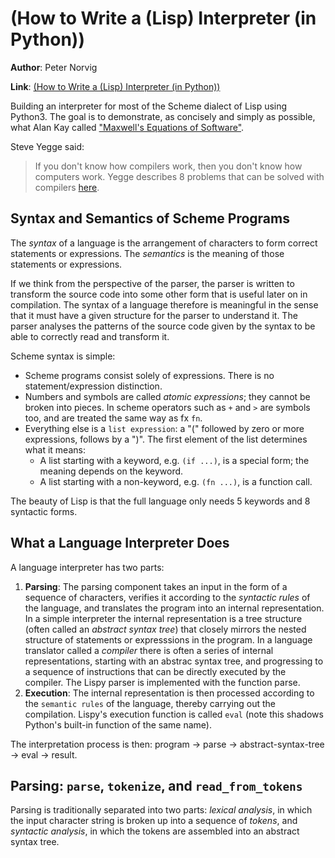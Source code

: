 # (How to Write a (Lisp) Interpreter (in Python))
**Author**: Peter Norvig

**Link**: [(How to Write a (Lisp) Interpreter (in Python))](https://norvig.com/lispy.html)

Building an interpreter for most of the Scheme dialect of Lisp using Python3.
The goal is to demonstrate, as concisely and simply as possible, what Alan Kay called ["Maxwell's Equations of Software"](http://www.righto.com/2008/07/maxwells-equations-of-software-examined.html).

Steve Yegge said:
> If you don't know how compilers work, then you don't know how computers work.
Yegge describes 8 problems that can be solved with compilers [here](http://steve-yegge.blogspot.com/2007/06/rich-programmer-food.html).

## Syntax and Semantics of Scheme Programs
The *syntax* of a language is the arrangement of characters to form correct statements or expressions.
The *semantics* is the meaning of those statements or expressions.

If we think from the perspective of the parser, the parser is written to transform the source code into some other form that is useful later on in compilation.
The syntax of a language therefore is meaningful in the sense that it must have a given structure for the parser to understand it.
The parser analyses the patterns of the source code given by the syntax to be able to correctly read and transform it.

Scheme syntax is simple:
* Scheme programs consist solely of expressions. There is no statement/expression distinction.
* Numbers and symbols are called *atomic expressions*; they cannot be broken into pieces. In scheme operators such as `+` and `>` are symbols too, and are treated the same way as fx `fn`. 
* Everything else is a `list expression`: a "(" followed by zero or more expressions, follows by a ")". The first element of the list determines what it means:
    * A list starting with a keyword, e.g. `(if ...)`, is a special form; the meaning depends on the keyword.
    * A list starting with a non-keyword, e.g. `(fn ...)`, is a function call.

The beauty of Lisp is that the full language only needs 5 keywords and 8 syntactic forms.

## What a Language Interpreter Does
A language interpreter has two parts:
1. **Parsing**: The parsing component takes an input in the form of a sequence of characters, verifies it according to the *syntactic rules* of the language, and translates the program into an internal representation.
   In a simple interpreter the internal representation is a tree structure (often called an *abstract syntax tree*) that closely mirrors the nested structure of statements or expresssions in the program.
   In a language translator called a *compiler* there is often a series of internal representations, starting with an abstrac syntax tree, and progressing to a sequence of instructions that can be directly executed by the compiler.
   The Lispy parser is implemented with the function parse.
2. **Execution**: The internal representation is then processed according to the `semantic rules` of the language, thereby carrying out the compilation.
   Lispy's execution function is called `eval` (note this shadows Python's built-in function of the same name).

The interpretation process is then: program -> parse -> abstract-syntax-tree -> eval -> result.

## Parsing: `parse`, `tokenize`, and `read_from_tokens`
Parsing is traditionally separated into two parts: *lexical analysis*, in which the input character string is broken up into a sequence of *tokens*, and *syntactic analysis*, in which the tokens are assembled into an abstract syntax tree.


